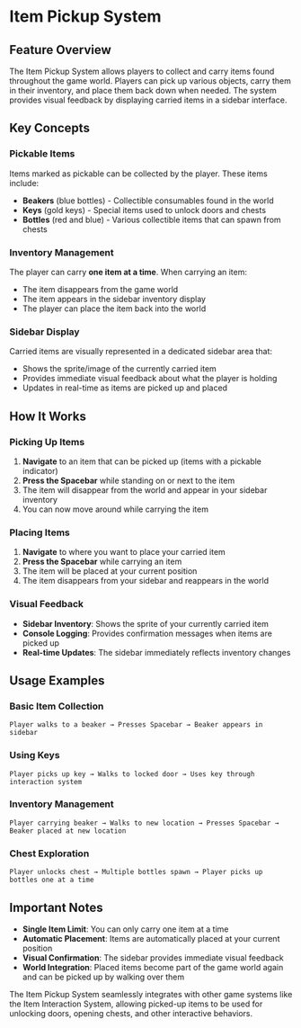# Item Pickup System

## Feature Overview

The Item Pickup System allows players to collect and carry items found throughout the game world. Players can pick up
various objects, carry them in their inventory, and place them back down when needed. The system provides visual
feedback by displaying carried items in a sidebar interface.

## Key Concepts

### Pickable Items

Items marked as pickable can be collected by the player. These items include:

- **Beakers** (blue bottles) - Collectible consumables found in the world
- **Keys** (gold keys) - Special items used to unlock doors and chests
- **Bottles** (red and blue) - Various collectible items that can spawn from chests

### Inventory Management

The player can carry **one item at a time**. When carrying an item:

- The item disappears from the game world
- The item appears in the sidebar inventory display
- The player can place the item back into the world

### Sidebar Display

Carried items are visually represented in a dedicated sidebar area that:

- Shows the sprite/image of the currently carried item
- Provides immediate visual feedback about what the player is holding
- Updates in real-time as items are picked up and placed

## How It Works

### Picking Up Items

1. **Navigate** to an item that can be picked up (items with a pickable indicator)
2. **Press the Spacebar** while standing on or next to the item
3. The item will disappear from the world and appear in your sidebar inventory
4. You can now move around while carrying the item

### Placing Items

1. **Navigate** to where you want to place your carried item
2. **Press the Spacebar** while carrying an item
3. The item will be placed at your current position
4. The item disappears from your sidebar and reappears in the world

### Visual Feedback

- **Sidebar Inventory**: Shows the sprite of your currently carried item
- **Console Logging**: Provides confirmation messages when items are picked up
- **Real-time Updates**: The sidebar immediately reflects inventory changes

## Usage Examples

### Basic Item Collection

```
Player walks to a beaker → Presses Spacebar → Beaker appears in sidebar
```

### Using Keys

```
Player picks up key → Walks to locked door → Uses key through interaction system
```

### Inventory Management

```
Player carrying beaker → Walks to new location → Presses Spacebar → Beaker placed at new location
```

### Chest Exploration

```
Player unlocks chest → Multiple bottles spawn → Player picks up bottles one at a time
```

## Important Notes

- **Single Item Limit**: You can only carry one item at a time
- **Automatic Placement**: Items are automatically placed at your current position
- **Visual Confirmation**: The sidebar provides immediate visual feedback
- **World Integration**: Placed items become part of the game world again and can be picked up by walking over them

The Item Pickup System seamlessly integrates with other game systems like the Item Interaction System, allowing
picked-up items to be used for unlocking doors, opening chests, and other interactive behaviors.
